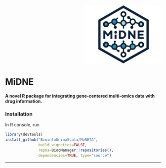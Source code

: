 <p align="right">
 <img src="https://github.com/BioinfoUninaScala/MiDNE/blob/main/MiDNE_logo.png" width="250" alt="MiDNE Logo">
</p>

# MiDNE
#### A novel R package for integrating gene-centered multi-omics data with drug information. 

### Installation 
In R console, run 

```r
library(devtools)
install_github("BioinfoUninaScala/MoNETA", 
               build_vignettes=FALSE, 
               repos=BiocManager::repositories(),
               dependencies=TRUE, type="source")
```
----------
